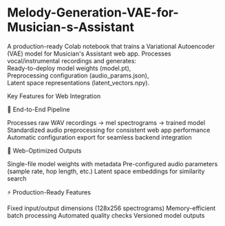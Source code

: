 # Melody-Generation-VAE-for-Musician-s-Assistant
A production-ready Colab notebook that trains a Variational Autoencoder (VAE) model for Musician's Assistant web app. Processes vocal/instrumental recordings and generates:  
Ready-to-deploy model weights (model.pt),  
Preprocessing configuration (audio_params.json),  
Latent space representations (latent_vectors.npy).

Key Features for Web Integration

🎵 End-to-End Pipeline

Processes raw WAV recordings → mel spectrograms → trained model
Standardized audio preprocessing for consistent web app performance
Automatic configuration export for seamless backend integration

🤖 Web-Optimized Outputs

Single-file model weights with metadata
Pre-configured audio parameters (sample rate, hop length, etc.)
Latent space embeddings for similarity search

⚡ Production-Ready Features

Fixed input/output dimensions (128x256 spectrograms)
Memory-efficient batch processing
Automated quality checks
Versioned model outputs
